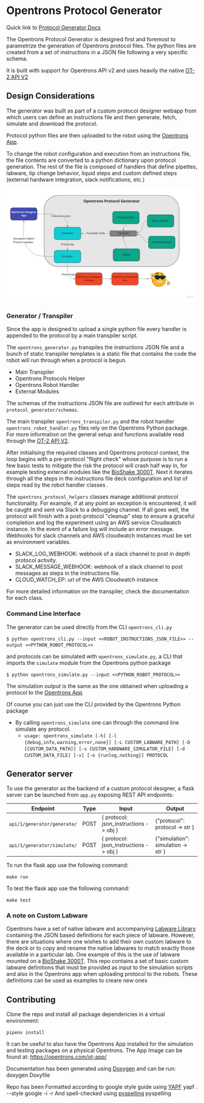 # Opentrons Protocol Generator

Quick link to [Protocol Generator Docs](https://enginzyme-public.gitlab.io/opidi)


The Opentrons Protocol Generator is designed first and foremost to parametrize the generation
of Opentrons protocol files. The python files are created from a set of instructions in a JSON file
following a very specific schema.

It is built with support for Opentrons API v2 and uses heavily the native 
[OT-2 API V2](https://docs.opentrons.com/v2/#)

## Design Considerations

The generator was built as part of a custom protocol designer webapp from which users can define
an instructions file and then generate, fetch, simulate and download the protocol.

Protocol python files are then uploaded to the robot using the [Opentrons App](https://https://opentrons.com/ot-app/).

To change the robot configuration and execution from an instructions file, the file contents are converted
to a python dictionary upon protocol generation.  The rest of the file is composed of handlers that 
define pipettes, labware, tip change behavior, liquid steps and custom defined steps (external 
hardware integration, slack notifications, etc.)

![High Level System Design](./docs/files/OPG_High_Level_Architecture.jpg)

### Generator / Transpiler

Since the app is designed to upload a single python file  every handler is appended to the protocol by a main transpiler script.

The `opentrons_generator.py` transpiles the instructions JSON file and a bunch of static transpiler templates is a static file that contains the code the robot will run through when a protocol is begun. 
* Main Transpiler
* Opentrons Protocols Helper
* Opentrons Robot Handler
* External Modules

The schemas of the instructions JSON file are outlined for each attribute  in `protocol_generator/schemas`.

The main transpiler `opentrons_transpiler.py`  and the robot handler `opentrons_robot_handler.py` files rely on the Opentrons Python package. For more information on the general setup
and functions available read through the [OT-2 API V2](https://docs.opentrons.com/v2/#).

After initialising the required classes and Opentrons protocol context, the loop begins with a pre-protocol "flight check"
whose purpose is to run a few basic tests to mitigate the risk the protocol will crash half way in, for example testing
external modules like the [BioShake 3000T](https://www.qinstruments.com/automation/bioshake-3000-t/). Next it iterates through all the steps in
the instructions file deck configuration and list of steps read by the robot handler classes . 

The `opentrons_protocol_helpers` classes manage additional protocol functionality. For example, if at any point an
exception is encountered, it will be caught and sent via Slack to a debugging channel.
If all goes well, the protocol will finish with a post-protocol "cleanup" step to ensure a graceful completion and log 
the experiment using an AWS service Cloudwatch instance. In the event of a failure log will include an error message.
Webhooks for slack channels and AWS cloudwatch instances must be set as environment variables. 

* SLACK_LOG_WEBHOOK: webhook of a slack channel to post in depth protocol activity.
* SLACK_MESSAGE_WEBHOOK: webhook of a slack channel to post messages as steps in the instructions file.
* CLOUD_WATCH_EP:  url of the AWS Cloudwatch instance

For more detailed information on the transpiler, check the documentation for each class.

### Command Line Interface 

The generator can be used directly from the CLI `opentrons_cli.py` 

```
$ python opentrons_cli.py --input <<ROBOT_INSTRUCTIONS_JSON_FILE>> --output <<PYTHON_ROBOT_PROTOCOL>>
```

and protocols can be simulated with `opentrons_simulate.py`, a CLI that imports the `simulate` module from the Opentrons
python package

```
$ python opentrons_simulate.py --input <<PYTHON_ROBOT_PROTOCOL>>
```

The simulation output is the same as the one obtained when uploading a protocol to the  [Opentrons App](https://opentrons.com/ot-app/)

Of course you can just use the CLI provided by the Opentrons Python package
  - By calling `opentrons_simulate` one can through the command line simulate any protocol.
    - `usage: opentrons_simulate [-h] [-l {debug,info,warning,error,none}] [-L CUSTOM_LABWARE_PATH] [-D [CUSTOM_DATA_PATH]] [-s CUSTOM_HARDWARE_SIMULATOR_FILE] [-d CUSTOM_DATA_FILE] [-v] [-o {runlog,nothing}] PROTOCOL`

    
## Generator server

To use the generator as the backend of a custom protocol designer, a flask server can be launched from `app.py` exposing
 REST API endpoints:  


| Endpoint  | Type  |  Input |  Output |
|---| ---  | --- | --- |
| `api/1/generator/generate/`  |  POST  |  { protocol: json_instructions -> obj } |  {"protocol": protocol -> str } |
| `api/1/generator/simulate/`  |  POST  |  { protocol: json_instructions -> obj } |  {"simulation": simulation -> str } |

To run the flask app use the following command:

    make run

To test the flask app use the following command:

    make test

### A note on Custom Labware

Opentrons have a set of native labware and accompanying [Labware Library](https://labware.opentrons.com/) containing the
JSON based definitions for each piece of labware. However, there are situations where one wishes to add their own custom 
labware to the deck or to copy and rename the native labwares to match exactly those available in a particular lab.
One example of this is the use of labware mounted on a [BioShake 3000T](https://www.qinstruments.com/automation/bioshake-3000-t/).
This repo contains a set of basic custom labware definitions that must be provided as input to the simulation scripts and
also in the Opentrons app when uploading protocol to the robots.
These definitions can be used as examples to creare new ones


## Contributing

Clone the repo and install all package dependencies in a virtual environment:

    pipenv install

It can be useful to also have the Opentrons App installed for the simulation and testing packages on a physical Opentrons. The App Image can be found at:
    https://opentrons.com/ot-app/

Documentation has been generated using [Doxygen](https://www.doxygen.nl/download.html) and can be run:
    doxygen Doxyfile


Repo has been Formatted according to google style guide using [YAPF](https://github.com/google/yapf)
     yapf . --style google -i -r
And spell-checked using [pyspelling](https://facelessuser.github.io/pyspelling/)
    pyspelling